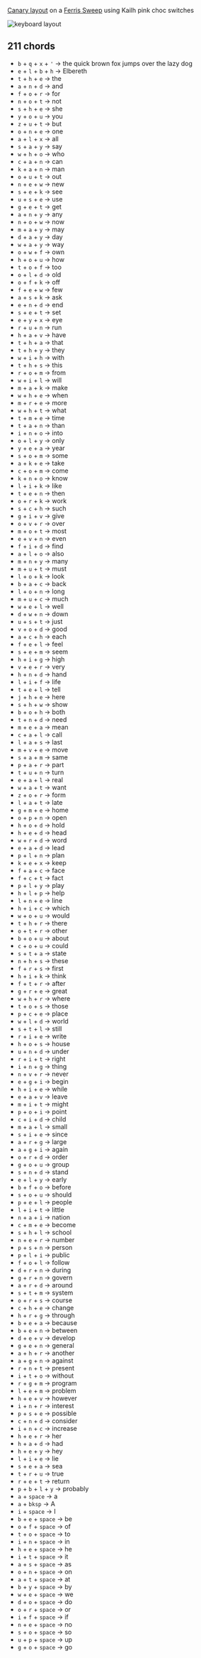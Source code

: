 [Canary layout](https://github.com/Apsu/Canary) on a [Ferris Sweep](https://github.com/davidphilipbarr/Sweep) using Kailh pink choc switches

![keyboard layout](keymap.svg)

## 211 chords

- `b` + `q` + `x` + `'` → the quick brown fox jumps over the lazy dog
- `e` + `l` + `b` + `h` → Elbereth
- `t` + `h` + `e` → the
- `a` + `n` + `d` → and
- `f` + `o` + `r` → for
- `n` + `o` + `t` → not
- `s` + `h` + `e` → she
- `y` + `o` + `u` → you
- `z` + `u` + `t` → but
- `o` + `n` + `e` → one
- `a` + `l` + `x` → all
- `s` + `a` + `y` → say
- `w` + `h` + `o` → who
- `c` + `a` + `n` → can
- `k` + `a` + `n` → man
- `o` + `u` + `t` → out
- `n` + `e` + `w` → new
- `s` + `e` + `k` → see
- `u` + `s` + `e` → use
- `g` + `e` + `t` → get
- `a` + `n` + `y` → any
- `n` + `o` + `w` → now
- `m` + `a` + `y` → may
- `d` + `a` + `y` → day
- `w` + `a` + `y` → way
- `o` + `w` + `f` → own
- `h` + `o` + `u` → how
- `t` + `o` + `f` → too
- `o` + `l` + `d` → old
- `o` + `f` + `k` → off
- `f` + `e` + `w` → few
- `a` + `s` + `k` → ask
- `e` + `n` + `d` → end
- `s` + `e` + `t` → set
- `e` + `y` + `x` → eye
- `r` + `u` + `n` → run
- `h` + `a` + `v` → have
- `t` + `h` + `a` → that
- `t` + `h` + `y` → they
- `w` + `i` + `h` → with
- `t` + `h` + `s` → this
- `r` + `o` + `m` → from
- `w` + `i` + `l` → will
- `m` + `a` + `k` → make
- `w` + `h` + `e` → when
- `m` + `r` + `e` → more
- `w` + `h` + `t` → what
- `t` + `m` + `e` → time
- `t` + `a` + `n` → than
- `i` + `n` + `o` → into
- `o` + `l` + `y` → only
- `y` + `e` + `a` → year
- `s` + `o` + `m` → some
- `a` + `k` + `e` → take
- `c` + `o` + `m` → come
- `k` + `n` + `o` → know
- `l` + `i` + `k` → like
- `t` + `e` + `n` → then
- `o` + `r` + `k` → work
- `s` + `c` + `h` → such
- `g` + `i` + `v` → give
- `o` + `v` + `r` → over
- `m` + `o` + `t` → most
- `e` + `v` + `n` → even
- `f` + `i` + `d` → find
- `a` + `l` + `o` → also
- `m` + `n` + `y` → many
- `m` + `u` + `t` → must
- `l` + `o` + `k` → look
- `b` + `a` + `c` → back
- `l` + `o` + `n` → long
- `m` + `u` + `c` → much
- `w` + `e` + `l` → well
- `d` + `w` + `n` → down
- `u` + `s` + `t` → just
- `v` + `o` + `d` → good
- `a` + `c` + `h` → each
- `f` + `e` + `l` → feel
- `s` + `e` + `m` → seem
- `h` + `i` + `g` → high
- `v` + `e` + `r` → very
- `h` + `n` + `d` → hand
- `l` + `i` + `f` → life
- `t` + `e` + `l` → tell
- `j` + `h` + `e` → here
- `s` + `h` + `w` → show
- `b` + `o` + `h` → both
- `t` + `n` + `d` → need
- `m` + `e` + `a` → mean
- `c` + `a` + `l` → call
- `l` + `a` + `s` → last
- `m` + `v` + `e` → move
- `s` + `a` + `m` → same
- `p` + `a` + `r` → part
- `t` + `u` + `n` → turn
- `e` + `a` + `l` → real
- `w` + `a` + `t` → want
- `z` + `o` + `r` → form
- `l` + `a` + `t` → late
- `g` + `m` + `e` → home
- `o` + `p` + `n` → open
- `h` + `o` + `d` → hold
- `h` + `e` + `d` → head
- `w` + `r` + `d` → word
- `e` + `a` + `d` → lead
- `p` + `l` + `n` → plan
- `k` + `e` + `x` → keep
- `f` + `a` + `c` → face
- `f` + `c` + `t` → fact
- `p` + `l` + `y` → play
- `h` + `l` + `p` → help
- `l` + `n` + `e` → line
- `h` + `i` + `c` → which
- `w` + `o` + `u` → would
- `t` + `h` + `r` → there
- `o` + `t` + `r` → other
- `b` + `o` + `u` → about
- `c` + `o` + `u` → could
- `s` + `t` + `a` → state
- `n` + `h` + `s` → these
- `f` + `r` + `s` → first
- `h` + `i` + `k` → think
- `f` + `t` + `r` → after
- `g` + `r` + `e` → great
- `w` + `h` + `r` → where
- `t` + `o` + `s` → those
- `p` + `c` + `e` → place
- `w` + `l` + `d` → world
- `s` + `t` + `l` → still
- `r` + `i` + `e` → write
- `h` + `o` + `s` → house
- `u` + `n` + `d` → under
- `r` + `i` + `t` → right
- `i` + `n` + `g` → thing
- `n` + `v` + `r` → never
- `e` + `g` + `i` → begin
- `h` + `i` + `e` → while
- `e` + `a` + `v` → leave
- `m` + `i` + `t` → might
- `p` + `o` + `i` → point
- `c` + `i` + `d` → child
- `m` + `a` + `l` → small
- `s` + `i` + `e` → since
- `a` + `r` + `g` → large
- `a` + `g` + `i` → again
- `o` + `r` + `d` → order
- `g` + `o` + `u` → group
- `s` + `n` + `d` → stand
- `e` + `l` + `y` → early
- `b` + `f` + `o` → before
- `s` + `o` + `u` → should
- `p` + `e` + `l` → people
- `l` + `i` + `t` → little
- `n` + `a` + `i` → nation
- `c` + `m` + `e` → become
- `s` + `h` + `l` → school
- `n` + `e` + `r` → number
- `p` + `s` + `n` → person
- `p` + `l` + `i` → public
- `f` + `o` + `l` → follow
- `d` + `r` + `n` → during
- `g` + `r` + `n` → govern
- `a` + `r` + `d` → around
- `s` + `t` + `m` → system
- `o` + `r` + `s` → course
- `c` + `h` + `e` → change
- `h` + `r` + `g` → through
- `b` + `e` + `a` → because
- `b` + `e` + `n` → between
- `d` + `e` + `v` → develop
- `g` + `e` + `n` → general
- `a` + `h` + `r` → another
- `a` + `g` + `n` → against
- `r` + `n` + `t` → present
- `i` + `t` + `o` → without
- `r` + `g` + `m` → program
- `l` + `e` + `m` → problem
- `h` + `e` + `v` → however
- `i` + `n` + `r` → interest
- `p` + `s` + `e` → possible
- `c` + `n` + `d` → consider
- `i` + `n` + `c` → increase
- `h` + `e` + `r` → her
- `h` + `a` + `d` → had
- `h` + `e` + `y` → hey
- `l` + `i` + `e` → lie
- `s` + `e` + `a` → sea
- `t` + `r` + `u` → true
- `r` + `e` + `t` → return
- `p` + `b` + `l` + `y` → probably
- `a` + `space` → a
- `a` + `bksp` → A
- `i` + `space` → I
- `b` + `e` + `space` → be
- `o` + `f` + `space` → of
- `t` + `o` + `space` → to
- `i` + `n` + `space` → in
- `h` + `e` + `space` → he
- `i` + `t` + `space` → it
- `a` + `s` + `space` → as
- `o` + `n` + `space` → on
- `a` + `t` + `space` → at
- `b` + `y` + `space` → by
- `w` + `e` + `space` → we
- `d` + `o` + `space` → do
- `o` + `r` + `space` → or
- `i` + `f` + `space` → if
- `n` + `e` + `space` → no
- `s` + `o` + `space` → so
- `u` + `p` + `space` → up
- `g` + `o` + `space` → go
